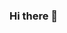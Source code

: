 ### Hi there 👋
<!--
**ikraam88/ikraam88** is a ✨ _special_ ✨ repository because its `README.md` (this file) appears on your GitHub profile.
